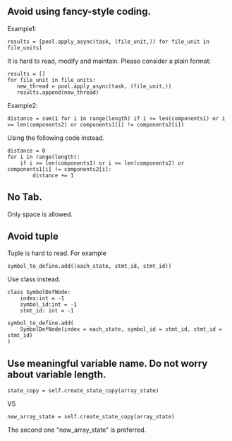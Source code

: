 ## Avoid using fancy-style coding.

Example1:
```
results = [pool.apply_async(task, (file_unit,)) for file_unit in file_units]
```

It is hard to read, modify and maintain. Please consider a plain format:
```
results = []
for file_unit in file_units:
   new_thread = pool.apply_async(task, (file_unit,))
   results.append(new_thread)
```

Example2:
```
distance = sum(1 for i in range(length) if i >= len(components1) or i >= len(components2) or components1[i] != components2[i])
```

Using the following code instead.
```
distance = 0
for i in range(length):
    if i >= len(components1) or i >= len(components2) or components1[i] != components2[i]:
        distance += 1
```


## No Tab. 

Only space is allowed.

## Avoid tuple

Tuple is hard to read. For example

```
symbol_to_define.add((each_state, stmt_id, stmt_id))
```

Use class instead.
```
class SymbolDefNode:
    index:int = -1
    symbol_id:int = -1
    stmt_id: int = -1

symbol_to_define.add(
    SymbolDefNode(index = each_state, symbol_id = stmt_id, stmt_id = stmt_id)
)
```

## Use meaningful variable name. Do not worry about variable length.

```
state_copy = self.create_state_copy(array_state)
```
VS
```
new_array_state = self.create_state_copy(array_state)
```

The second one "new_array_state" is preferred. 

